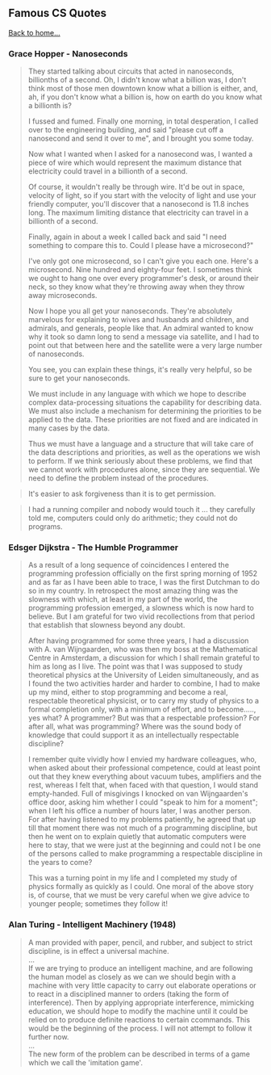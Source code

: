 ## Famous CS Quotes
[Back to home...](./index)
### Grace Hopper - Nanoseconds

>  They started talking about circuits that acted in nanoseconds, billionths of a second. Oh, I didn't know what a billion was, I don't think most of those men downtown know what a billion is either, and, ah, if you don't know what a billion is, how on earth do you know what a billionth is?
>
> I fussed and fumed. Finally one morning, in total desperation, I called over to the engineering building, and said "please cut off a nanosecond and send it over to me", and I brought you some today.
>
> Now what I wanted when I asked for a nanosecond was, I wanted a piece of wire which would represent the maximum distance that electricity could travel in a billionth of a second.
>
> Of course, it wouldn't really be through wire. It'd be out in space, velocity of light, so if you start with the velocity of light and use your friendly computer, you'll discover that a nanosecond is 11.8 inches long. The maximum limiting distance that electricity can travel in a billionth of a second.
>
> Finally, again in about a week I called back and said "I need something to compare this to. Could I please have a microsecond?"
>
> I've only got one microsecond, so I can't give you each one. Here's a microsecond. Nine hundred and eighty-four feet. I sometimes think we ought to hang one over every programmer's desk, or around their neck, so they know what they're throwing away when they throw away microseconds.
>
> Now I hope you all get your nanoseconds. They're absolutely marvelous for explaining to wives and husbands and children, and admirals, and generals, people like that. An admiral wanted to know why it took so damn long to send a message via satellite, and I had to point out that between here and the satellite were a very large number of nanoseconds.
>
> You see, you can explain these things, it's really very helpful, so be sure to get your nanoseconds.
>
> We must include in any language with which we hope to describe complex data-processing situations the capability for describing data. We must also include a mechanism for determining the priorities to be applied to the data. These priorities are not fixed and are indicated in many cases by the data.
>
> Thus we must have a language and a structure that will take care of the data descriptions and priorities, as well as the operations we wish to perform. If we think seriously about these problems, we find that we cannot work with procedures alone, since they are sequential. We need to define the problem instead of the procedures.

> It's easier to ask forgiveness than it is to get permission.

> I had a running compiler and nobody would touch it ... they carefully told me, computers could only do arithmetic; they could not do programs.

### Edsger Dijkstra - The Humble Programmer

> As a result of a long sequence of coincidences I entered the programming profession officially on the first spring morning of 1952 and as far as I have been able to trace, I was the first Dutchman to do so in my country. In retrospect the most amazing thing was the slowness with which, at least in my part of the world, the programming profession emerged, a slowness which is now hard to believe. But I am grateful for two vivid recollections from that period that establish that slowness beyond any doubt.
>
> After having programmed for some three years, I had a discussion with A. van Wijngaarden, who was then my boss at the Mathematical Centre in Amsterdam, a discussion for which I shall remain grateful to him as long as I live. The point was that I was supposed to study theoretical physics at the University of Leiden simultaneously, and as I found the two activities harder and harder to combine, I had to make up my mind, either to stop programming and become a real, respectable theoretical physicist, or to carry my study of physics to a formal completion only, with a minimum of effort, and to become....., yes what? A programmer? But was that a respectable profession? For after all, what was programming? Where was the sound body of knowledge that could support it as an intellectually respectable discipline?
> 
> I remember quite vividly how I envied my hardware colleagues, who, when asked about their professional competence, could at least point out that they knew everything about vacuum tubes, amplifiers and the rest, whereas I felt that, when faced with that question, I would stand empty-handed. Full of misgivings I knocked on van Wijngaarden's office door, asking him whether I could "speak to him for a moment"; when I left his office a number of hours later, I was another person. For after having listened to my problems patiently, he agreed that up till that moment there was not much of a programming discipline, but then he went on to explain quietly that automatic computers were here to stay, that we were just at the beginning and could not I be one of the persons called to make programming a respectable discipline in the years to come? 
>
> This was a turning point in my life and I completed my study of physics formally as quickly as I could. One moral of the above story is, of course, that we must be very careful when we give advice to younger people; sometimes they follow it!

### Alan Turing - Intelligent Machinery (1948)

> A man provided with paper, pencil, and rubber, and subject to strict discipline, is in effect a universal machine.  
> ...  
> If we are trying to produce an intelligent machine, and are following the human model as closely as we can we should begin with a machine with very little capacity to carry out elaborate operations or to react in a disciplined manner to orders (taking the form of interference). Then by applying appropriate interference, mimicking education, we should hope to modify the machine until it could be relied on to produce definite reactions to certain ccommands. This would be the beginning of
> the process. I will not attempt to follow it further now.  
> ...  
> The new form of the problem can be described in terms of a game which we call the 'imitation game'.
